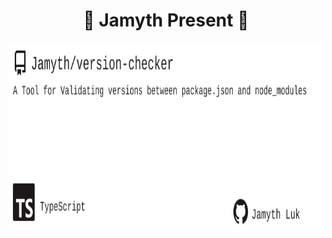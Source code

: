 <!-- built at 9/2/2023, 5:10:52 AM -->
<h1 align="center">
🎉 Jamyth Present 🎉
</h1>
<p align="center">
    <a href="https://github.com/Jamyth/version-checker">
        <img width="1000" height="300" src="./readme.svg" />
    </a>
</p>